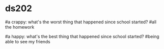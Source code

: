 # ds202
#a crappy: what's the worst thing that happened since school started?
#all the homework

#a happy: what's the best thing that happened since school started?
#being able to see my friends

